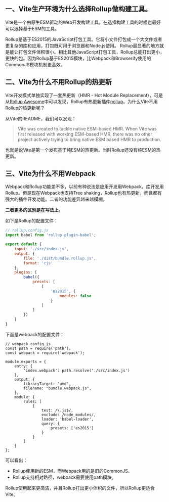## 一、Vite生产环境为什么选择Rollup做构建工具。

Vite是一个由原生ESM驱动的Web开发构建工具。在选择构建工具的时候也最好可以选择基于ESM的工具。

Rollup是基于ES2015的JavaScript打包工具。它将小文件打包成一个大文件或者更复杂的库和应用，打包既可用于浏览器和Node.js使用。 Rollup最显著的地方就是能让打包文件体积很小。相比其他JavaScript打包工具，Rollup总能打出更小，更快的包。因为Rollup基于ES2015模块，比Webpack和Browserify使用的CommonJS模块机制更高效。

## 二、Vite为什么不用Rollup的热更新

Vite开发模式单独实现了一套热更新（HMR - Hot Module Replacement），可是从[Rollup Awesome](https://link.zhihu.com/?target=https%3A//github.com/rollup/awesome)中可以发现，Rollup有热更新插件[nollup](https://link.zhihu.com/?target=https%3A//github.com/PepsRyuu/nollup)。为什么Vite不用Rollup的热更新呢？

从Vite的README，我们可以发现：

> Vite was created to tackle native ESM-based HMR. When Vite was first released with working ESM-based HMR, there was no other project actively trying to bring native ESM based HMR to production.

也就是说Vite是第一个发布基于纯ESM的热更新。当时Rollup还没有纯ESM的热更新。

## 三、Vite为什么不用Webpack

Webpack和Rollup功能差不多，以前有种说法是应用开发用Webpack，库开发用Rollup。但是现在Webpack也支持Tree shaking，Rollup也有热更新，而且都有强大的插件开发功能。二者的功能差异越来越模糊。

**二者更多的区别是在写法上。**

如下是Rollup的配置文件：

```js
// rollup.config.js
import babel from 'rollup-plugin-babel';

export default {
    input: './src/index.js',
    output: {
        file: './dist/bundle.rollup.js',
        format: 'cjs'
    },
    plugins: [
        babel({
            presets: [
                [
                    'es2015', {
                        modules: false
                    }
                ]
            ]
        })
    ]
}
```

下面是webpack的配置文件：

```text
// webpack.config.js
const path = require('path');
const webpack = require('webpack');

module.exports = {
    entry: {
        'index.webpack': path.resolve('./src/index.js')
    },
    output: {
        libraryTarget: "umd",
        filename: "bundle.webpack.js",
    },
    module: {
        rules: [
            {
                test: /\.js$/,
                exclude: /node_modules/,
                loader: 'babel-loader',
                query: {
                    presets: ['es2015']
                }
            }
        ]
    }
};
```

可以看出：

- Rollup使用新的ESM，而Webpack用的是旧的CommonJS。
- Rollup支持相对路径，webpack需要使用path模块。

Rollup使用起来更简洁，并且Rollup打出更小体积的文件，所以Rollup更适合Vite。